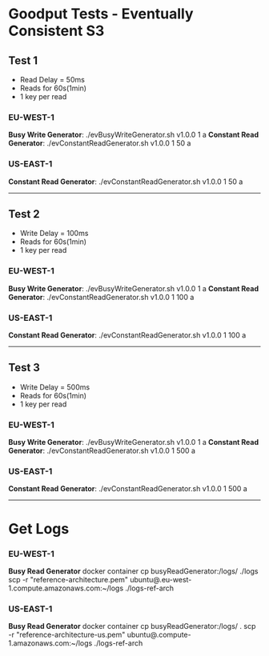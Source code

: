 # Goodput Tests - Eventually Consistent S3

## Test 1
- Read Delay = 50ms
- Reads for 60s(1min)
- 1 key per read

### EU-WEST-1
**Busy Write Generator**: ./evBusyWriteGenerator.sh v1.0.0 1 a
**Constant Read Generator**: ./evConstantReadGenerator.sh v1.0.0 1 50 a

### US-EAST-1
**Constant Read Generator**: ./evConstantReadGenerator.sh v1.0.0 1 50 a

---
## Test 2
- Write Delay = 100ms
- Reads for 60s(1min)
- 1 key per read

### EU-WEST-1
**Busy Write Generator**: ./evBusyWriteGenerator.sh v1.0.0 1 a
**Constant Read Generator**: ./evConstantReadGenerator.sh v1.0.0 1 100 a

### US-EAST-1
**Constant Read Generator**: ./evConstantReadGenerator.sh v1.0.0 1 100 a

---
## Test 3
- Write Delay = 500ms
- Reads for 60s(1min)
- 1 key per read

### EU-WEST-1
**Busy Write Generator**: ./evBusyWriteGenerator.sh v1.0.0 1 a
**Constant Read Generator**: ./evConstantReadGenerator.sh v1.0.0 1 500 a

### US-EAST-1
**Constant Read Generator**: ./evConstantReadGenerator.sh v1.0.0 1 500 a

---
# Get Logs
### EU-WEST-1
**Busy Read Generator**
docker container cp busyReadGenerator:/logs/ ./logs
scp -r "reference-architecture.pem" ubuntu@<DNS>.eu-west-1.compute.amazonaws.com:~/logs ./logs-ref-arch

### US-EAST-1
**Busy Read Generator**
docker container cp busyReadGenerator:/logs/ .
scp -r "reference-architecture-us.pem" ubuntu@<DNS>.compute-1.amazonaws.com:~/logs ./logs-ref-arch
